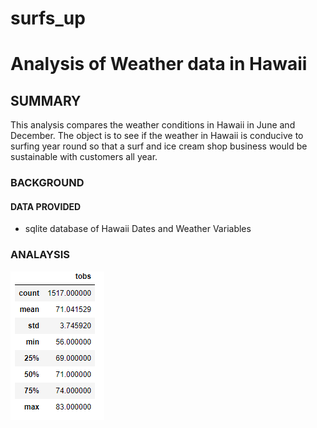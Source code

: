 # surfs_up
# Analysis of Weather data in Hawaii
## SUMMARY
This analysis compares the weather conditions in Hawaii in June and December.  The object is to see if the weather in Hawaii is conducive to surfing year round so that a surf and ice cream shop business would be sustainable with customers all year. 
###  BACKGROUND  


#### DATA PROVIDED  
- sqlite database of Hawaii Dates and Weather Variables
  
### ANALAYSIS
  
 
  
![](https://github.com/xactuary/surfs_up/blob/main/Resources/Dec_stats.PNG)
  
